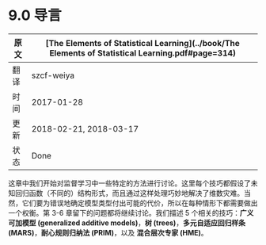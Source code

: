 # 9.0 导言

| 原文   | [The Elements of Statistical Learning](../book/The Elements of Statistical Learning.pdf#page=314) |
| ---- | ---------------------------------------- |
| 翻译   | szcf-weiya                               |
| 时间   | 2017-01-28                               |
| 更新   | 2018-02-21, 2018-03-17 |
| 状态 | Done |

这章中我们开始对监督学习中一些特定的方法进行讨论。这里每个技巧都假设了未知回归函数（不同的）结构形式，而且通过这样处理巧妙地解决了维数灾难。当然，它们要为错误地确定模型类型付出可能的代价，所以在每种情形下都需要做出一个权衡。第 3-6 章留下的问题都将继续讨论。我们描述 5 个相关的技巧：**广义可加模型 (generalized additive models)**，**树 (trees)**，**多元自适应回归样条 (MARS)**，**耐心规则归纳法 (PRIM)**，以及 **混合层次专家 (HME)**。